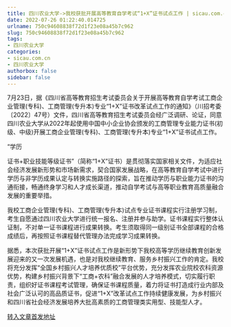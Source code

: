 ```yaml
---
title: 四川农业大学->我校获批开展高等教育自学考试“1+X”证书试点工作 | sicau.com.cn
date: 2022-07-26 01:22:40.014725
urlname: 750c94608838f72d1f23e08a45b7c962
slug: 750c94608838f72d1f23e08a45b7c962
tags: 
- 四川农业大学
categories:
- sicau.com.cn
- 四川农业大学
authorbox: false
sidebar: false
---
```

7月23日，据《四川省高等教育招生考试委员会关于开展高等教育自学考试工商企业管理(专科)、工商管理(专升本)专业“1+X”证书改革试点工作的通知》（川招考委〔2022〕47号）文件，四川省高等教育招生考试委员会经广泛调研、论证，同意四川农业大学从2022年起使用中国中小企业协会颁发的工商管理专业能力证书(初级、中级)开展工商企业管理(专科)、工商管理(专升本)专业“1+X”证书试点工作。

“学历
<!--more-->
证书+职业技能等级证书”（简称“1+X”证书）是贯彻落实国家相关文件，为适应社会经济发展新形势和市场新需求，契合国家发展战略，在高等教育自学考试中进行学历与非学历成果认定与转换实施路径的探索，旨在推动学历与职业能力证书的沟通衔接，畅通终身学习和人才成长渠道，推动自学考试与高等职业教育高质量融合发展的重要举措。

我校工商企业管理(专科)、工商管理(专升本)试点专业证书课程实行注册学习制，考生自愿通过四川农业大学进行统一报名、注册并参与助学。证书课程实行整体认证制，不对单一证书课程进行成果转换。考生须取得同一级别证书全部课程的合格成绩后，再按照证书课程替代管理办法完成学习成果转换。

据悉，本次获批开展“1+X”证书试点工作是新形势下我校高等学历继续教育创新发展迎来的又一次发展机遇，也是对我校继续教育、服务乡村振兴工作的肯定。我校将充分发挥“全国乡村振兴人才培养优质校”平台优势，充分发挥农业院校农科资源优势，构建乡村振兴背景下“工商+农科”融合发展的人才培养模式，切实履行职责，组织好证书课程考试管理，确保证书课程质量，着力将证书打造成行业内部及社会广泛认可的高品质证书，促进“1+X”改革试点工作持续健康发展，为乡村振兴和四川省社会经济发展培养大批高素质的工商管理类实用型、技能型人才。



[转入文章首发地址](https://news.sicau.edu.cn/info/1078/68970.htm)